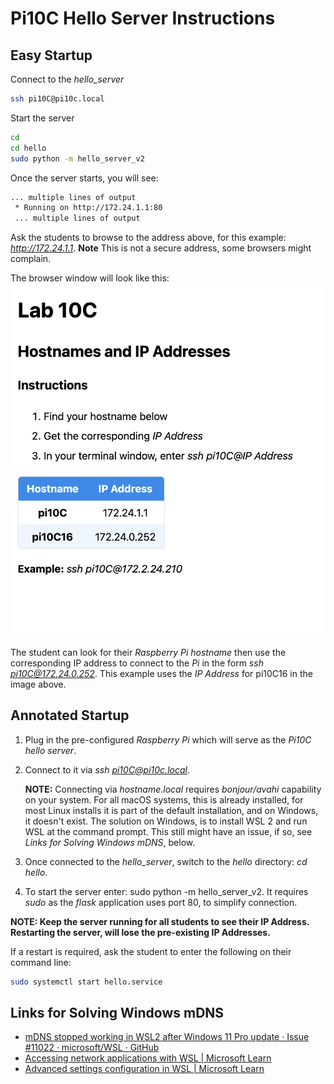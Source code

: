 # Pi10C Hello Server Instructions

## Easy Startup
Connect to the *hello_server*
```bash
ssh pi10C@pi10c.local
```

Start the server
```bash
cd
cd hello
sudo python -m hello_server_v2
```

Once the server starts, you will see:
```bash
... multiple lines of output
 * Running on http://172.24.1.1:80
 ... multiple lines of output
```

Ask the students to browse to the address above, for this example: *http://172.24.1.1*. **Note** This is not a secure address, some browsers might complain.

The browser window will look like this:
![browser](./browser.png) 

The student can look for their *Raspberry Pi hostname* then use the corresponding IP address to connect to the *Pi* in the form *ssh pi10C@172.24.0.252*. This example uses the *IP Address* for pi10C16 in the image above.

## Annotated Startup
1. Plug in the pre-configured *Raspberry Pi* which will serve as the *Pi10C hello server*.
2. Connect to it via *ssh pi10C@pi10c.local*.

    **NOTE:** Connecting via *hostname.local* requires *bonjour/avahi* capability on your system. For all macOS systems, this is already installed, for most Linux installs it is part of the default installation, and on Windows, it doesn't exist. 
The solution on Windows, is to install WSL 2 and run WSL at the command prompt. This still might have an issue, if so, see *Links for Solving Windows mDNS*, below.
3. Once connected to the *hello_server*, switch to the *hello* directory: *cd hello*.
4. To start the server enter: sudo python -m hello_server_v2. It requires *sudo* as the *flask* application uses port 80, to simplify connection. 

**NOTE: Keep the server running for all students to see their IP Address. Restarting the server, will lose the pre-existing IP Addresses.**

If a restart is required, ask the student to enter the following on their command line:
```bash
sudo systemctl start hello.service
```



## Links for Solving Windows mDNS 
* [mDNS stopped working in WSL2 after Windows 11 Pro update · Issue #11022 · microsoft/WSL · GitHub](https://github.com/microsoft/WSL/issues/11022)
* [Accessing network applications with WSL | Microsoft Learn](https://learn.microsoft.com/en-us/windows/wsl/networking)
* [Advanced settings configuration in WSL | Microsoft Learn](https://learn.microsoft.com/en-us/windows/wsl/wsl-config)